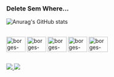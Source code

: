 ### Delete Sem Where... 

<!--
**AndreRibeiroBorges/andreribeiroborges** is a ✨ _special_ ✨ repository because its `README.md` (this file) appears on your GitHub profile.

Here are some ideas to get you started:

- 🔭 I’m currently working on ...
- 🌱 I’m currently learning ...
- 👯 I’m looking to collaborate on ...
- 🤔 I’m looking for help with ...
- 💬 Ask me about ...
- 📫 How to reach me: ...
- 😄 Pronouns: ...
- ⚡ Fun fact: ...
-->
![Anurag's GitHub stats](https://github-readme-stats.vercel.app/api?username=andreribeiroborges&theme=codeSTACKr&show_icons=true)
<div style="display: inline_block background-color: white" ><br>
  <img align="center" alt="borges-Python" height="40" width="50" src="https://cdn.jsdelivr.net/gh/devicons/devicon/icons/python/python-original-wordmark.svg">
  <img align="center" alt="borges-Django" height="40" width="50" src="https://img.icons8.com/color/480/null/django.png">
  <img align="center" alt="borges-Sql"    height="40" width="50"  src="https://img.icons8.com/color/480/000000/microsoft-sql-server.png">
  <img align="center" alt="borges-PostGres"    height="40" width="50"  src="https://cdn.jsdelivr.net/gh/devicons/devicon/icons/postgresql/postgresql-original-wordmark.svg">
   <img align="center" alt="borges-MySQL"    height="40" width="50"  src="https://cdn.jsdelivr.net/gh/devicons/devicon/icons/mysql/mysql-original-wordmark.svg">
</div>
  
         
  ##
  <div> 
  <a href = "mailto:andreribeiro41.arb@gmail.com"><img src="https://img.shields.io/badge/Gmail-D14836?style=for-the-badge&logo=gmail&logoColor=white" target="_blank">  </a>
 <a href="https://www.linkedin.com/in/andre-ribeiro-borges/" target="_blank"><img src="https://img.shields.io/badge/-LinkedIn-%230077B5?style=for-the-badge&logo=linkedin&logoColor=white" target="_blank"></a> 
  

          
          
</div>
